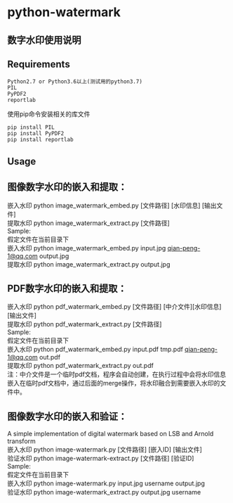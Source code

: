 # python-watermark

## 数字水印使用说明
## Requirements
   ```
   Python2.7 or Python3.6以上(测试用的python3.7)
   PIL
   PyPDF2
   reportlab
   ```
使用pip命令安装相关的库文件
   ```
   pip install PIL
   pip install PyPDF2
   pip install reportlab
   ```

## Usage

## 图像数字水印的嵌入和提取：  
嵌入水印 python image_watermark_embed.py [文件路径] [水印信息] [输出文件]  
提取水印 python image_watermark_extract.py [文件路径]  
Sample:  
假定文件在当前目录下  
嵌入水印 python image_watermark_embed.py input.jpg qian-peng-1@qq.com output.jpg  
提取水印 python image_watermark_extract.py output.jpg  

## PDF数字水印的嵌入和提取：
嵌入水印 python pdf_watermark_embed.py [文件路径] [中介文件][水印信息] [输出文件]  
提取水印 python pdf_watermark_extract.py [文件路径]  
Sample:  
假定文件在当前目录下  
嵌入水印 python pdf_watermark_embed.py input.pdf tmp.pdf qian-peng-1@qq.com out.pdf  
提取水印 python pdf_watermark_extract.py out.pdf  
注：中介文件是一个临时pdf文档，程序会自动创建，在执行过程中会将水印信息嵌入在临时pdf文档中，通过后面的merge操作，将水印融合到需要嵌入水印的文件中。  

## 图像数字水印的嵌入和验证：
A simple implementation of digital watermark based on LSB and Arnold transform  
嵌入水印 python image-watermark.py [文件路径] [嵌入ID] [输出文件]  
验证水印 python image-watermark-extract.py [文件路径] [验证ID]  
Sample:  
假定文件在当前目录下  
嵌入水印 python image-watermark.py input.jpg username output.jpg  
验证水印 python image-watermark_extract.py output.jpg username  

